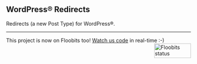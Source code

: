 ## WordPress® Redirects

Redirects (a new Post Type) for WordPress®.

---

This project is now on Floobits too! [Watch us code](https://floobits.com/jaswsinc/wp-redirects/redirect) in real-time :-) <a href="https://floobits.com/jaswsinc/wp-redirects/redirect"><img alt="Floobits status" width="100" height="40" src="https://floobits.com/jaswsinc/wp-redirects.png" align="right" /></a>
